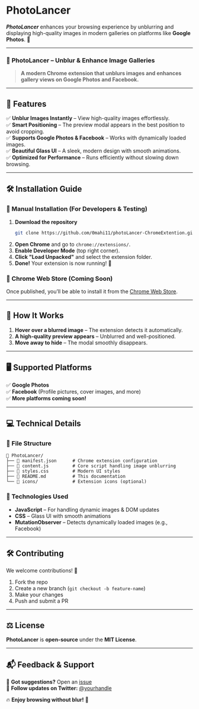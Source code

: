 # PhotoLancer
***PhotoLancer*** enhances your browsing experience by unblurring and displaying high-quality images in modern galleries on platforms like **Google Photos**. 🚀  

---

### 📸 **PhotoLancer – Unblur & Enhance Image Galleries**
> **A modern Chrome extension that unblurs images and enhances gallery views on Google Photos and Facebook.**  


---

## 🚀 **Features**
✅ **Unblur Images Instantly** – View high-quality images effortlessly.  
✅ **Smart Positioning** – The preview modal appears in the best position to avoid cropping.  
✅ **Supports Google Photos & Facebook** – Works with dynamically loaded images.  
✅ **Beautiful Glass UI** – A sleek, modern design with smooth animations.  
✅ **Optimized for Performance** – Runs efficiently without slowing down browsing.  

---

## 🛠 **Installation Guide**  
### **🔹 Manual Installation (For Developers & Testing)**
1. **Download the repository**  
   ```sh
   git clone https://github.com/0mahi11/photoLancer-ChromeExtention.git
   ```
2. **Open Chrome** and go to `chrome://extensions/`.  
3. **Enable Developer Mode** (top right corner).  
4. **Click "Load Unpacked"** and select the extension folder.  
5. **Done!** Your extension is now running! 🎉  

### **🔹 Chrome Web Store (Coming Soon)**
Once published, you’ll be able to install it from the [Chrome Web Store](#).

---

## 📖 **How It Works**
1. **Hover over a blurred image** – The extension detects it automatically.  
2. **A high-quality preview appears** – Unblurred and well-positioned.  
3. **Move away to hide** – The modal smoothly disappears.  

---

## 🖥 **Supported Platforms**
✅ **Google Photos**  
✅ **Facebook** (Profile pictures, cover images, and more)  
✅ **More platforms coming soon!**  

---

## 💻 **Technical Details**
### **🔹 File Structure**
```
📂 PhotoLancer/
├── 📜 manifest.json      # Chrome extension configuration
├── 📜 content.js         # Core script handling image unblurring
├── 🎨 styles.css         # Modern UI styles
├── 📜 README.md          # This documentation
└── 📂 icons/             # Extension icons (optional)
```

### **🔹 Technologies Used**
- **JavaScript** – For handling dynamic images & DOM updates  
- **CSS** – Glass UI with smooth animations  
- **MutationObserver** – Detects dynamically loaded images (e.g., Facebook)  

---

## 🛠 **Contributing**
We welcome contributions! 🚀  
1. Fork the repo  
2. Create a new branch (`git checkout -b feature-name`)  
3. Make your changes  
4. Push and submit a PR  

---

## ⚖ **License**
**PhotoLancer** is **open-source** under the **MIT License**.  

---

## 📬 **Feedback & Support**
💬 **Got suggestions?** Open an [issue](https://github.com/yourusername/photolancer/issues)  
📢 **Follow updates on Twitter:** [@yourhandle](https://twitter.com/yourhandle)  

🔥 **Enjoy browsing without blur!** 🚀
